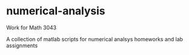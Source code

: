 # numerical-analysis
Work for Math 3043

A collection of matlab scripts for numerical analsys homeworks and lab assignments
